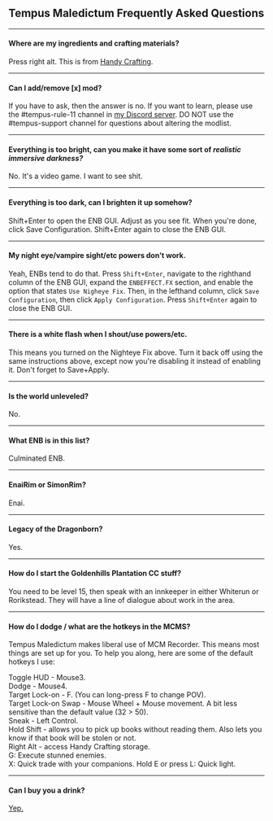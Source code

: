 ## Tempus Maledictum Frequently Asked Questions



---

#### Where are my ingredients and crafting materials?

Press right alt. This is from [Handy Crafting](https://www.nexusmods.com/skyrimspecialedition/mods/59258).

---

#### Can I add/remove [x] mod?

If you have to ask, then the answer is no. If you want to learn, please use the #tempus-rule-11 channel in [my Discord server](https://discord.gg/yABEjwB). DO NOT use the #tempus-support channel for questions about altering the modlist.

---

#### Everything is too bright, can you make it have some sort of *realistic immersive darkness?*

No. It's a video game. I want to see shit.

---

#### Everything is too dark, can I brighten it up somehow?

Shift+Enter to open the ENB GUI. Adjust as you see fit. When you're done, click Save Configuration. Shift+Enter again to close the ENB GUI.

---

#### My night eye/vampire sight/etc powers don't work.

Yeah, ENBs tend to do that. Press `Shift+Enter`, navigate to the righthand column of the ENB GUI, expand the `ENBEFFECT.FX` section, and enable the option that states `Use Nigheye Fix`. Then, in the lefthand column, click `Save Configuration`, then click `Apply Configuration`. Press `Shift+Enter` again to close the ENB GUI.

---

#### There is a white flash when I shout/use powers/etc.

This means you turned on the Nighteye Fix above. Turn it back off using the same instructions above, except now you're disabling it instead of enabling it. Don't forget to Save+Apply.

---

#### Is the world unleveled?

No.

---

#### What ENB is in this list?

Culminated ENB.

---

#### EnaiRim or SimonRim?

Enai.

---

#### Legacy of the Dragonborn?

Yes.

---

#### How do I start the Goldenhills Plantation CC stuff?

You need to be level 15, then speak with an innkeeper in either Whiterun or Rorikstead. They will have a line of dialogue about work in the area.

---

#### How do I dodge / what are the hotkeys in the MCMS?

Tempus Maledictum makes liberal use of MCM Recorder. This means most things are set up for you. To help you along, here are some of the default hotkeys I use:

Toggle HUD - Mouse3.  
Dodge - Mouse4.  
Target Lock-on - F. (You can long-press F to change POV).  
Target Lock-on Swap - Mouse Wheel + Mouse movement. A bit less sensitive than the default value (32 > 50).  
Sneak - Left Control.  
Hold Shift - allows you to pick up books without reading them. Also lets you know if that book will be stolen or not.  
Right Alt - access Handy Crafting storage.  
G: Execute stunned enemies.  
X: Quick trade with your companions. 
Hold E or press L: Quick light.

---

#### Can I buy you a drink?

[Yep.](https://www.patreon.com/nicholasjae)
